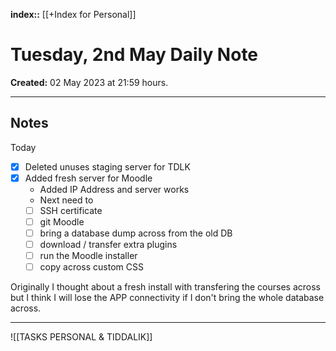 **index::** [[+Index for Personal]]
 

# Tuesday, 2nd May Daily Note
**Created:** 02 May 2023  at 21:59 hours.

---
## Notes

Today
- [x] Deleted unuses staging server for TDLK
- [x] Added fresh server for Moodle
	- Added IP Address and server works
	- Next need to 
	- [ ] SSH certificate
	- [ ] git Moodle 
	- [ ] bring a  database dump across from the old DB
	- [ ] download / transfer extra plugins
	- [ ] run the Moodle installer
	- [ ] copy across custom CSS

Originally I thought about a fresh install with transfering the courses across but I think I will lose the  APP connectivity if I don't bring the whole database across.



---
![[TASKS PERSONAL & TIDDALIK]]
